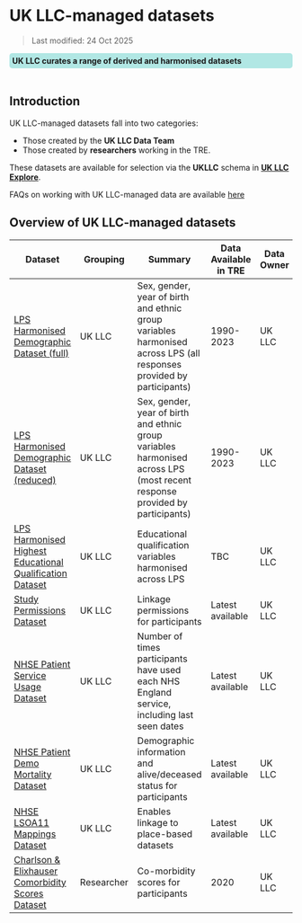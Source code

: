 # UK LLC-managed datasets

>Last modified: 24 Oct 2025

<div style="background-color: rgba(0, 178, 169, 0.3); padding: 5px; border-radius: 5px;"><strong>UK LLC curates a range of derived and harmonised datasets</strong></div>
<br>

## Introduction
UK LLC-managed datasets fall into two categories:
* Those created by the **UK LLC Data Team**
* Those created by **researchers** working in the TRE.

These datasets are available for selection via the **UKLLC** schema in <strong><a href="https://explore.ukllc.ac.uk/" target="_blank" rel="noopener noreferrer">UK LLC Explore</a></strong>.

<aside class="admonition note"><p class="admonition-title">FAQs on working with UK LLC-managed data are available <a href="https://guidebook.ukllc.ac.uk/docs/faq/pages/faq_ukllc_managed" target="_blank" rel="noopener noreferrer">here</a></p></aside>

## Overview of UK LLC-managed datasets

|Dataset|Grouping|Summary|Data Available in TRE|Data Owner|
|---|---|---|---|---|
| [LPS Harmonised Demographic Dataset (full)](../ukllc_managed_data/UKLLC_generated/Datasets/LPS_derived/demo_harmonised_full.ipynb)| UK LLC |Sex, gender, year of birth and ethnic group variables harmonised across LPS (all responses provided by participants)|1990-2023|UK LLC|
| [LPS Harmonised Demographic Dataset (reduced)](../ukllc_managed_data/UKLLC_generated/Datasets/LPS_derived/demo_harmonised_reduced.ipynb)| UK LLC |Sex, gender, year of birth and ethnic group variables harmonised across LPS (most recent response provided by participants)|1990-2023|UK LLC|
|[LPS Harmonised Highest Educational Qualification Dataset](../ukllc_managed_data/UKLLC_generated/Datasets/LPS_derived/education_harmonised.ipynb)| UK LLC |Educational qualification variables harmonised across LPS|TBC|UK LLC|
| [Study Permissions Dataset](../ukllc_managed_data/UKLLC_generated/Datasets/Linked_derived/study_permissions.ipynb)| UK LLC |Linkage permissions for participants|Latest available|UK LLC|
| [NHSE Patient Service Usage Dataset](../ukllc_managed_data/UKLLC_generated/Datasets/Linked_derived/nhse_patient_service_usage.ipynb)| UK LLC |Number of times participants have used each NHS England service, including last seen dates|Latest available|UK LLC|
| [NHSE Patient Demo Mortality Dataset](../ukllc_managed_data/UKLLC_generated/Datasets/Linked_derived/nhse_patient_demo_mortality.ipynb) | UK LLC |Demographic information and alive/deceased status for participants|Latest available|UK LLC|
| [NHSE LSOA11 Mappings Dataset](../ukllc_managed_data/UKLLC_generated/Datasets/Linked_derived/nhse_lsoa11_dataset_mapping.ipynb)| UK LLC |Enables linkage to place-based datasets |Latest available| UK LLC |
| [Charlson & Elixhauser Comorbidity Scores Dataset](../ukllc_managed_data/researcher_generated/Charlson.ipynb)|Researcher|Co-morbidity scores for participants|2020|UK LLC|
